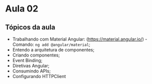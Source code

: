 # Aula 02

## Tópicos da aula
- Trabalhando com Material Angular: (https://material.angular.io/) - Comando: `ng add @angular/material`;
- Entendo a arquitetura de componentes;
- Criando componentes;
- Event Binding;
- Diretivas Angular;
- Consumindo APIs;
- Configurando HTTPClient

